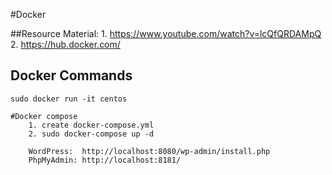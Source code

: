 #Docker

##Resource Material:
    1. https://www.youtube.com/watch?v=lcQfQRDAMpQ
    2. https://hub.docker.com/

## Docker Commands
    sudo docker run -it centos

    #Docker compose
        1. create docker-compose.yml
        2. sudo docker-compose up -d

        WordPress:  http://localhost:8080/wp-admin/install.php
        PhpMyAdmin: http://localhost:8181/


